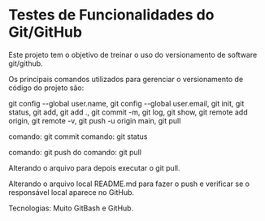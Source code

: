 # Testes de Funcionalidades do Git/GitHub

Este projeto tem o objetivo de treinar o uso do versionamento de software git/github.

Os principais comandos utilizados para gerenciar o versionamento de código do projeto são:

 git config --global user.name,  git config --global user.email, git init, git status, git add, git add .,
 git commit -m, git log, git show,  git remote add origin, git remote -v,  git push -u origin main,
 git pull


comando: git commit
comando: git status

comando: git push
do comando: git pull

Alterando o arquivo para depois executar o git pull.

Alterando o arquivo local README.md para fazer o push e verificar se o responsável local aparece no GitHub.

Tecnologias: Muito GitBash e GitHub.
